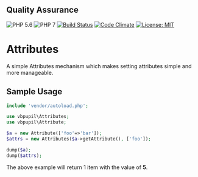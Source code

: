 ## Quality Assurance

![PHP 5.6](https://img.shields.io/badge/PHP-5.6-blue.svg)
![PHP 7](https://img.shields.io/badge/PHP-7-blue.svg)
[![Build Status](https://travis-ci.org/vbpupil/queue.svg?branch=master)](https://travis-ci.org/vbpupil/queue)
[![Code Climate](https://codeclimate.com/github/vbpupil/queue/badges/gpa.svg)](https://codeclimate.com/github/vbpupil/queue)
[![License: MIT](https://img.shields.io/badge/License-MIT-green.svg)](https://opensource.org/licenses/MIT)


# Attributes

A simple Attributes mechanism which makes setting attributes simple and more manageable.

## Sample Usage

```php
include 'vendor/autoload.php';

use vbpupil\Attributes;
use vbpupil\Attribute;

$a = new Attribute(['foo'=>'bar']);
$attrs = new Attributes($a->getAttribute(), ['foo']);

dump($a);
dump($attrs);
```

The above example will return 1 item with the value of **5**.